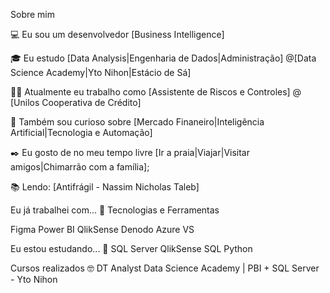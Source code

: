 Sobre mim

💻 Eu sou um desenvolvedor [Business Intelligence]

🎓 Eu estudo [Data Analysis|Engenharia de Dados|Administração] @[Data Science Academy|Yto Nihon|Estácio de Sá]

👩‍💻 Atualmente eu trabalho como [Assistente de Riscos e Controles] @ [Unilos Cooperativa de Crédito]

🔎 Também sou curioso sobre [Mercado Finaneiro|Inteligência Artificial|Tecnologia e Automação]

✒️ Eu gosto de no meu tempo livre [Ir a praia|Viajar|Visitar amigos|Chimarrão com a família];

📚 Lendo: [Antifrágil - Nassim Nicholas Taleb]

Eu já trabalhei com... 🔧
Tecnologias e Ferramentas

Figma Power BI QlikSense Denodo Azure VS

Eu estou estudando... 🧩
SQL Server QlikSense SQL Python

Cursos realizados 🤓
DT Analyst Data Science Academy | PBI + SQL Server - Yto Nihon
